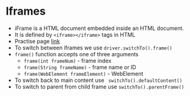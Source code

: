 # Iframes

* iFrame is a HTML document embedded inside an HTML document. 
* It is defined by `<iframe></iframe>` tags in HTML
* Practise page [link](https://demoqa.com/frames)
* To switch between iframes we use `driver.switchTo().frame()`
* `frame()` function accepts one of three arguments
  * `frame(int frameNum)` - frame index
  * `frame(String frameName)` - frame name or ID
  * `frame(WebElement frameElement)` - WebElement
* To switch back to main content use ` switchTo().defaultContent()`
* To switch to parent from child frame use `switchTo().parentFrame()`